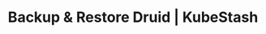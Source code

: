 ---
title: Backup & Restore Druid | KubeStash
menu:
  docs_{{ .version }}:
    identifier: guides-druid-backup
    name: Backup & Restore
    parent: guides-druid
    weight: 40
menu_name: docs_{{ .version }}
---